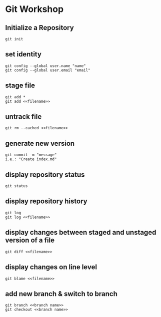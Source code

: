 # Git Workshop

## Initialize a Repository

    git init

## set identity

    git config --global user.name "name"
    git config --global user.email "email"

## stage file

    git add *
    git add <<filename>>

## untrack file

    git rm --cached <<filename>>

## generate new version

    git commit -m "message"
    i.e.: "Create index.md"

## display repository status

    git status

## display repository history

    git log
    git log <<filename>>

## display changes between staged and unstaged version of a file

    git diff <<filename>>

## display changes on line level

    git blame <<filename>>

## add new branch & switch to branch

    git branch <<branch name>>
    git checkout <<branch name>>


